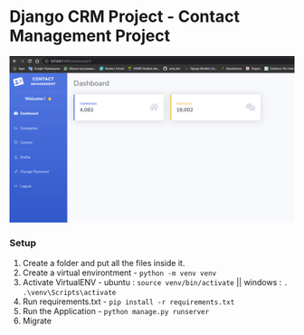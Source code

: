 # Django CRM Project - Contact Management Project

![Image of CRM](dashboard.png)

### Setup

1. Create a folder and put all the files inside it.
2. Create a virtual environtment - `python -m venv venv`
3. Activate VirtualENV - ubuntu : `source venv/bin/activate` || windows : `. .\venv\Scripts\activate`
4. Run requirements.txt - `pip install -r requirements.txt`
5. Run the Application - `python manage.py runserver`
6. Migrate
